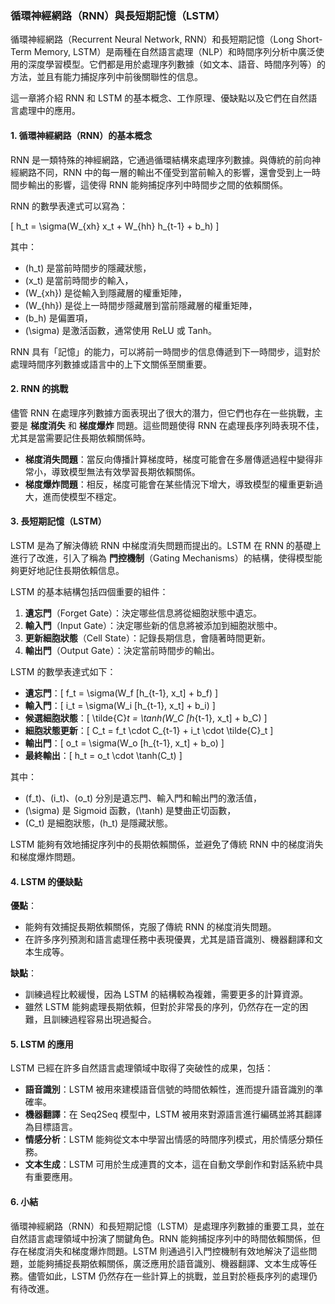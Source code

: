 ### **循環神經網路（RNN）與長短期記憶（LSTM）**

循環神經網路（Recurrent Neural Network, RNN）和長短期記憶（Long Short-Term Memory, LSTM）是兩種在自然語言處理（NLP）和時間序列分析中廣泛使用的深度學習模型。它們都是用於處理序列數據（如文本、語音、時間序列等）的方法，並且有能力捕捉序列中前後關聯性的信息。

這一章將介紹 RNN 和 LSTM 的基本概念、工作原理、優缺點以及它們在自然語言處理中的應用。

#### **1. 循環神經網路（RNN）的基本概念**

RNN 是一類特殊的神經網路，它通過循環結構來處理序列數據。與傳統的前向神經網路不同，RNN 中的每一層的輸出不僅受到當前輸入的影響，還會受到上一時間步輸出的影響，這使得 RNN 能夠捕捉序列中時間步之間的依賴關係。

RNN 的數學表達式可以寫為：

\[
h_t = \sigma(W_{xh} x_t + W_{hh} h_{t-1} + b_h)
\]

其中：
- \(h_t\) 是當前時間步的隱藏狀態，
- \(x_t\) 是當前時間步的輸入，
- \(W_{xh}\) 是從輸入到隱藏層的權重矩陣，
- \(W_{hh}\) 是從上一時間步隱藏層到當前隱藏層的權重矩陣，
- \(b_h\) 是偏置項，
- \(\sigma\) 是激活函數，通常使用 ReLU 或 Tanh。

RNN 具有「記憶」的能力，可以將前一時間步的信息傳遞到下一時間步，這對於處理時間序列數據或語言中的上下文關係至關重要。

#### **2. RNN 的挑戰**

儘管 RNN 在處理序列數據方面表現出了很大的潛力，但它們也存在一些挑戰，主要是 **梯度消失** 和 **梯度爆炸** 問題。這些問題使得 RNN 在處理長序列時表現不佳，尤其是當需要記住長期依賴關係時。

- **梯度消失問題**：當反向傳播計算梯度時，梯度可能會在多層傳遞過程中變得非常小，導致模型無法有效學習長期依賴關係。
- **梯度爆炸問題**：相反，梯度可能會在某些情況下增大，導致模型的權重更新過大，進而使模型不穩定。

#### **3. 長短期記憶（LSTM）**

LSTM 是為了解決傳統 RNN 中梯度消失問題而提出的。LSTM 在 RNN 的基礎上進行了改進，引入了稱為 **門控機制**（Gating Mechanisms）的結構，使得模型能夠更好地記住長期依賴信息。

LSTM 的基本結構包括四個重要的組件：
1. **遺忘門**（Forget Gate）：決定哪些信息將從細胞狀態中遺忘。
2. **輸入門**（Input Gate）：決定哪些新的信息將被添加到細胞狀態中。
3. **更新細胞狀態**（Cell State）：記錄長期信息，會隨著時間更新。
4. **輸出門**（Output Gate）：決定當前時間步的輸出。

LSTM 的數學表達式如下：

- **遺忘門**：\[
f_t = \sigma(W_f [h_{t-1}, x_t] + b_f)
\]
- **輸入門**：\[
i_t = \sigma(W_i [h_{t-1}, x_t] + b_i)
\]
- **候選細胞狀態**：\[
\tilde{C}_t = \tanh(W_C [h_{t-1}, x_t] + b_C)
\]
- **細胞狀態更新**：\[
C_t = f_t \cdot C_{t-1} + i_t \cdot \tilde{C}_t
\]
- **輸出門**：\[
o_t = \sigma(W_o [h_{t-1}, x_t] + b_o)
\]
- **最終輸出**：\[
h_t = o_t \cdot \tanh(C_t)
\]

其中：
- \(f_t\)、\(i_t\)、\(o_t\) 分別是遺忘門、輸入門和輸出門的激活值，
- \(\sigma\) 是 Sigmoid 函數，\(\tanh\) 是雙曲正切函數，
- \(C_t\) 是細胞狀態，\(h_t\) 是隱藏狀態。

LSTM 能夠有效地捕捉序列中的長期依賴關係，並避免了傳統 RNN 中的梯度消失和梯度爆炸問題。

#### **4. LSTM 的優缺點**

**優點**：
- 能夠有效捕捉長期依賴關係，克服了傳統 RNN 的梯度消失問題。
- 在許多序列預測和語言處理任務中表現優異，尤其是語音識別、機器翻譯和文本生成等。

**缺點**：
- 訓練過程比較緩慢，因為 LSTM 的結構較為複雜，需要更多的計算資源。
- 雖然 LSTM 能夠處理長期依賴，但對於非常長的序列，仍然存在一定的困難，且訓練過程容易出現過擬合。

#### **5. LSTM 的應用**

LSTM 已經在許多自然語言處理領域中取得了突破性的成果，包括：

- **語音識別**：LSTM 被用來建模語音信號的時間依賴性，進而提升語音識別的準確率。
- **機器翻譯**：在 Seq2Seq 模型中，LSTM 被用來對源語言進行編碼並將其翻譯為目標語言。
- **情感分析**：LSTM 能夠從文本中學習出情感的時間序列模式，用於情感分類任務。
- **文本生成**：LSTM 可用於生成連貫的文本，這在自動文學創作和對話系統中具有重要應用。

#### **6. 小結**

循環神經網路（RNN）和長短期記憶（LSTM）是處理序列數據的重要工具，並在自然語言處理領域中扮演了關鍵角色。RNN 能夠捕捉序列中的時間依賴關係，但存在梯度消失和梯度爆炸問題。LSTM 則通過引入門控機制有效地解決了這些問題，並能夠捕捉長期依賴關係，廣泛應用於語音識別、機器翻譯、文本生成等任務。儘管如此，LSTM 仍然存在一些計算上的挑戰，並且對於極長序列的處理仍有待改進。